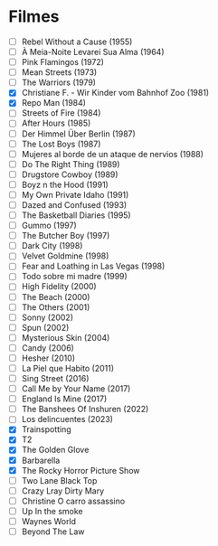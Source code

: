 # Filmes

- [ ] Rebel Without a Cause (1955)
- [ ] À Meia-Noite Levarei Sua Alma (1964)
- [ ] Pink Flamingos (1972)
- [ ] Mean Streets (1973)
- [ ] The Warriors (1979)
- [x] Christiane F. - Wir Kinder vom Bahnhof Zoo (1981)
- [x] Repo Man (1984)
- [ ] Streets of Fire (1984)
- [ ] After Hours (1985)
- [ ] Der Himmel Über Berlin (1987)
- [ ] The Lost Boys (1987)
- [ ] Mujeres al borde de un ataque de nervios (1988)
- [ ] Do The Right Thing (1989)
- [ ] Drugstore Cowboy (1989)
- [ ] Boyz n the Hood (1991)
- [ ] My Own Private Idaho (1991)
- [ ] Dazed and Confused (1993)
- [ ] The Basketball Diaries (1995)
- [ ] Gummo (1997)
- [ ] The Butcher Boy (1997)
- [ ] Dark City (1998)
- [ ] Velvet Goldmine (1998)
- [ ] Fear and Loathing in Las Vegas (1998)
- [ ] Todo sobre mi madre (1999)
- [ ] High Fidelity (2000)
- [ ] The Beach (2000)
- [ ] The Others (2001)
- [ ] Sonny (2002)
- [ ] Spun (2002)
- [ ] Mysterious Skin (2004)
- [ ] Candy (2006)
- [ ] Hesher (2010)
- [ ] La Piel que Habito (2011)
- [ ] Sing Street (2016)
- [ ] Call Me by Your Name (2017)
- [ ] England Is Mine (2017)
- [ ] The Banshees Of Inshuren (2022)
- [ ] Los delincuentes (2023)
- [x] Trainspotting
- [x] T2
- [x] The Golden Glove
- [x] Barbarella
- [x] The Rocky Horror Picture Show
- [ ] Two Lane Black Top
- [ ] Crazy Lray Dirty Mary
- [ ] Christine O carro assassino
- [ ] Up In the smoke
- [ ] Waynes World
- [ ] Beyond The Law
